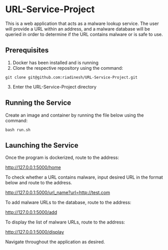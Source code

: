 # URL-Service-Project
This is a web application that acts as a malware lookup service. The user will provide a URL within an address, and a malware database will be queried in order to determine if the URL contains malware or is safe to use. 

## Prerequisites
1) Docker has been installed and is running
2) Clone the respective repository using the command:

`git clone git@github.com:riadinesh/URL-Service-Project.git`

3) Enter the URL-Service-Project directory

## Running the Service
Create an image and container by running the file below using the command:

`bash run.sh`

## Launching the Service
Once the program is dockerized, route to the address:

http://127.0.0.1:5000/home

To check whether a URL contains malware, input desired URL in the format below and route to the address.

http://127.0.0.1:5000/url_name?url=http://test.com

To add malware URLs to the database, route to the address:

http://127.0.0.1:5000/add

To display the list of malware URLs, route to the address:

http://127.0.0.1:5000/display

Navigate throughout the application as desired.


